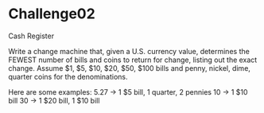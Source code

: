 Challenge02
===========

Cash Register

Write a change machine that, given a U.S. currency value, determines the FEWEST number of bills and coins to return for change, listing out the exact change.
 Assume $1, $5, $10, $20, $50, $100 bills and penny, nickel, dime, quarter coins for the denominations.
  
 Here are some examples:
 5.27 -> 1 $5 bill, 1 quarter, 2 pennies
 10 -> 1 $10 bill
 30 -> 1 $20 bill, 1 $10 bill
